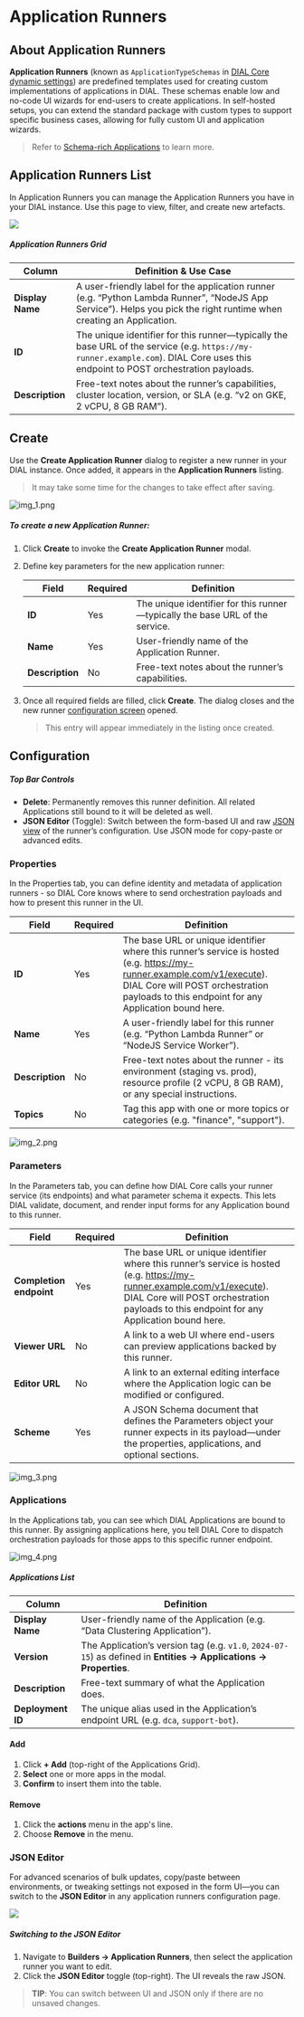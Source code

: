 # Application Runners

## About Application Runners

**Application Runners** (known as `ApplicationTypeSchemas` in [DIAL Core dynamic settings](https://github.com/epam/ai-dial-core?tab=readme-ov-file#dynamic-settings)) are predefined templates used for creating custom implementations of applications in DIAL. These schemas enable low and no-code UI wizards for end-users to create applications. In self-hosted setups, you can extend the standard package with custom types to support specific business cases, allowing for fully custom UI and application wizards.

> Refer to [Schema-rich Applications](/docs/platform/3.core/7.apps.md#schema-rich-applications) to learn more.

## Application Runners List

In Application Runners you can manage the Application Runners you have in your DIAL instance. Use this page to view, filter, and create new artefacts.

![ ](img/img_23.png)

##### Application Runners Grid

| Column           | Definition & Use Case                                                             |
|------------------|--------------------|
| **Display Name** | A user-friendly label for the application runner (e.g. “Python Lambda Runner”, “NodeJS App Service”). Helps you pick the right runtime when creating an Application. |
| **ID**  | The unique identifier for this runner—typically the base URL of the service (e.g. `https://my-runner.example.com`). DIAL Core uses this endpoint to POST orchestration payloads. |
| **Description**  | Free-text notes about the runner’s capabilities, cluster location, version, or SLA (e.g. “v2 on GKE, 2 vCPU, 8 GB RAM”).                                                         |

## Create

Use the **Create Application Runner** dialog to register a new runner in your DIAL instance. Once added, it appears in the **Application Runners** listing.

> It may take some time for the changes to take effect after saving.

![img_1.png](img/img_24.png)

##### To create a new Application Runner:

1. Click **Create** to invoke the **Create Application Runner** modal.
2. Define key parameters for the new application runner:

    | Field           | Required | Definition                                                                   |
    |-----------------|-----------|------------------------------------------------------------------------------|
    | **ID**          | Yes   | The unique identifier for this runner—typically the base URL of the service. |
    | **Name**        | Yes   | User-friendly name of the Application Runner.                               |
    | **Description** | No        | Free-text notes about the runner’s capabilities.                             |
3. Once all required fields are filled, click **Create**. The dialog closes and the new runner [configuration screen](#configuration) opened.

    > This entry will appear immediately in the listing once created.

## Configuration

##### Top Bar Controls

* **Delete**: Permanently removes this runner definition. All related Applications still bound to it will be deleted as well.
* **JSON Editor** (Toggle): Switch between the form-based UI and raw [JSON view](#json-editor) of the runner’s configuration. Use JSON mode for copy-paste or advanced edits.

### Properties

In the Properties tab, you can define identity and metadata of application runners - so DIAL Core knows where to send orchestration payloads and how to present this runner in the UI.

| Field           | Required | Definition  |
|-----------------|-----------|------------|
| **ID**          | Yes   | The base URL or unique identifier where this runner’s service is hosted (e.g. https://my-runner.example.com/v1/execute). DIAL Core will POST orchestration payloads to this endpoint for any Application bound here. |
| **Name**        | Yes   | A user-friendly label for this runner (e.g. “Python Lambda Runner” or “NodeJS Service Worker”).                      |
| **Description** | No        | Free-text notes about the runner - its environment (staging vs. prod), resource profile (2 vCPU, 8 GB RAM), or any special instructions.                                                                             |                                                                      |
| **Topics**        | No        | Tag this app with one or more topics or categories (e.g. "finance", "support").             |

![img_2.png](img/img_26.png)

### Parameters

In the Parameters tab, you can define how DIAL Core calls your runner service (its endpoints) and what parameter schema it expects. This lets DIAL validate, document, and render input forms for any Application bound to this runner.


| Field                   | Required | Definition |
|-------------------------|-----------|---------------|
| **Completion endpoint** | Yes   | The base URL or unique identifier where this runner’s service is hosted (e.g. https://my-runner.example.com/v1/execute). DIAL Core will POST orchestration payloads to this endpoint for any Application bound here. |
| **Viewer URL**          | No        | A link to a web UI where end-users can preview applications backed by this runner.                                    |
| **Editor URL**          | No        | A link to an external editing interface where the Application logic can be modified or configured.                    |                                                                      |
| **Scheme**              | Yes       | A JSON Schema document that defines the Parameters object your runner expects in its payload—under the properties, applications, and optional sections.                                                              |

![img_3.png](img/img_25.png)

### Applications

In the Applications tab, you can see which DIAL Applications are bound to this runner.
By assigning applications here, you tell DIAL Core to dispatch orchestration payloads for those apps to this specific runner endpoint.

![img_4.png](img/img_27.png)

##### Applications List

| Column            | Definition         |
| ----------------- | ----------------------------------------------------------------------------------------------------------------- |
| **Display Name**  | User-friendly name of the Application (e.g. “Data Clustering Application”).                                      |
| **Version**       | The Application’s version tag (e.g. `v1.0`, `2024-07-15`) as defined in **Entities → Applications → Properties**. |
| **Description**   | Free-text summary of what the Application does.                                                                   |
| **Deployment ID** | The unique alias used in the Application’s endpoint URL (e.g. `dca`, `support-bot`).                              |

#### Add

1. Click **+ Add** (top-right of the Applications Grid).
2. **Select** one or more apps in the modal.
3. **Confirm** to insert them into the table.

#### Remove
 
1. Click the **actions** menu in the app's line.
2. Choose **Remove** in the menu.

### JSON Editor

For advanced scenarios of bulk updates, copy/paste between environments, or tweaking settings not exposed in the form UI—you can switch to the **JSON Editor** in any application runners configuration page.

![](img/70.png)

##### Switching to the JSON Editor

1. Navigate to **Builders → Application Runners**, then select the application runner you want to edit.
2. Click the **JSON Editor** toggle (top-right). The UI reveals the raw JSON.

> **TIP**: You can switch between UI and JSON only if there are no unsaved changes.
